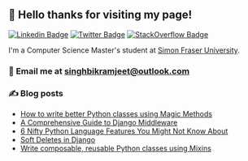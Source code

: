 ## 👋 Hello thanks for visiting my page!

[![Linkedin Badge](https://img.shields.io/badge/-LinkedIn-0e76a8?style=flat-square&logo=Linkedin&logoColor=white)](https://www.linkedin.com/in/singh-bikramjeet/)
[![Twitter Badge](https://img.shields.io/badge/-Twitter-00acee?style=flat-square&logo=Twitter&logoColor=white)](https://twitter.com/bikramjtsingh)
[![StackOverflow Badge](https://img.shields.io/badge/Stack_Overflow-FE7A16?style=flat-square&logo=stack-overflow&logoColor=white)](https://stackoverflow.com/users/6914923/bikramjeet-singh)

I'm a Computer Science Master's student at [Simon Fraser University](https://www.sfu.ca).

### 📧 Email me at **singhbikramjeet@outlook.com**

### ✍ Blog posts

- [How to write better Python classes using Magic Methods](https://dev.to/bikramjeetsingh/how-to-write-better-python-classes-using-magic-methods-4166)
- [A Comprehensive Guide to Django Middleware](https://dev.to/bikramjeetsingh/a-comprehensive-guide-to-django-middleware-2fee)
- [6 Nifty Python Language Features You Might Not Know About](https://dev.to/bikramjeetsingh/6-nifty-python-language-features-you-might-not-know-about-6mi)
- [Soft Deletes in Django](https://dev.to/bikramjeetsingh/soft-deletes-in-django-a9j)
- [Write composable, reusable Python classes using Mixins](https://dev.to/bikramjeetsingh/write-composable-reusable-python-classes-using-mixins-6lj)

<!--
**BikramjeetSingh/BikramjeetSingh** is a ✨ _special_ ✨ repository because its `README.md` (this file) appears on your GitHub profile.

Here are some ideas to get you started:

- 🔭 I’m currently working on ...
- 🌱 I’m currently learning ...
- 👯 I’m looking to collaborate on ...
- 🤔 I’m looking for help with ...
- 💬 Ask me about ...
- 📫 How to reach me: ...
- 😄 Pronouns: ...
- ⚡ Fun fact: ...
-->
